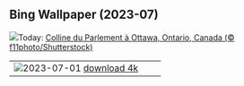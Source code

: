 ## Bing Wallpaper (2023-07)
![](https://www.bing.com/th?id=OHR.CanadaDay_FR-CA0818900775_UHD.jpg&w=1000)Today: [Colline du Parlement à Ottawa, Ontario, Canada (© f11photo/Shutterstock)](https://www.bing.com/th?id=OHR.CanadaDay_FR-CA0818900775_UHD.jpg)

|      |      |      |
| :----: | :----: | :----: |
|![](https://www.bing.com/th?id=OHR.ClamBears_FR-CA2710730151_UHD.jpg&pid=hp&w=384&h=216&rs=1&c=4)2023-07-01 [download 4k](https://www.bing.com/th?id=OHR.ClamBears_FR-CA2710730151_UHD.jpg)|